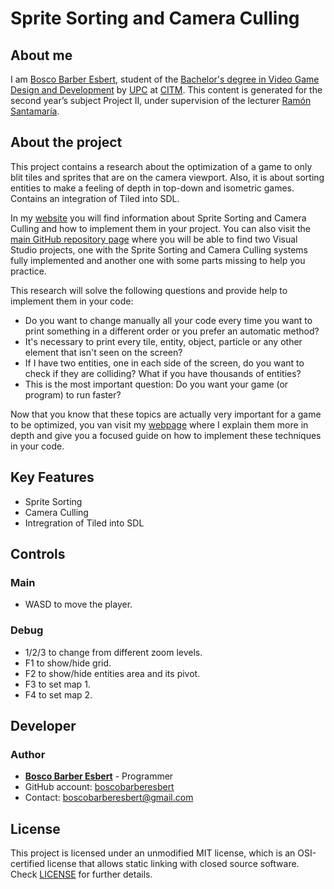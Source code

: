 # Sprite Sorting and Camera Culling

## About me

I am [Bosco Barber Esbert](https://es.linkedin.com/in/bosco-barber-esbert-b13876201), student of the [Bachelor's degree in Video Game Design and Development](https://www.citm.upc.edu/ing/estudis/grau-videojocs-bcn/) by [UPC](https://www.upc.edu/en) at [CITM](https://www.citm.upc.edu/). This content is generated for the second year’s subject Project II, under supervision of the lecturer [Ramón Santamaría](https://es.linkedin.com/in/raysan).

## About the project

This project contains a research about the optimization of a game to only blit tiles and sprites that are on the camera viewport. Also, it is about sorting entities to make a feeling of depth in top-down and isometric games. Contains an integration of Tiled into SDL.

In my [website](https://www.boscodev.com/sprite-sorting-and-camera-culling/) you will find information about Sprite Sorting and Camera Culling and how to implement them in your project. You can also visit the [main GitHub repository page](https://github.com/boscobarberesbert/sprite-sorting-and-camera-culling) where you will be able to find two Visual Studio projects, one with the Sprite Sorting and Camera Culling systems fully implemented and another one with some parts missing to help you practice.

This research will solve the following questions and provide help to implement them in your code:
* Do you want to change manually all your code every time you want to print something in a different order or you prefer an automatic method?
* It's necessary to print every tile, entity, object, particle or any other element that isn't seen on the screen?
* If I have two entities, one in each side of the screen, do you want to check if they are colliding? What if you have thousands of entities?
* This is the most important question: Do you want your game (or program) to run faster?

Now that you know that these topics are actually very important for a game to be optimized, you van visit my [webpage](https://www.boscodev.com/sprite-sorting-and-camera-culling/) where I explain them more in depth and give you a focused guide on how to implement these techniques in your code.

## Key Features

 - Sprite Sorting
 - Camera Culling
 - Intregration of Tiled into SDL
 
## Controls

### Main

 - WASD to move the player.

### Debug

- 1/2/3 to change from different zoom levels.
- F1 to show/hide grid.
- F2 to show/hide entities area and its pivot.
- F3 to set map 1.
- F4 to set map 2.

## Developer

### Author

- [**Bosco Barber Esbert**](https://es.linkedin.com/in/bosco-barber-esbert-b13876201) - Programmer
- GitHub account: [boscobarberesbert](https://github.com/boscobarberesbert)
- Contact: boscobarberesbert@gmail.com

## License

This project is licensed under an unmodified MIT license, which is an OSI-certified license that allows static linking with closed source software. Check [LICENSE](LICENSE) for further details.
